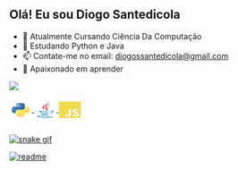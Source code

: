 ## Olá! Eu sou Diogo Santedicola

- 🔭 Atualmente Cursando Ciência Da Computação
- 🌱 Estudando Python e Java
- 📫 Contate-me no email: diogossantedicola@gmail.com
- 📕 Apaixonado em aprender


<div>
  <a href="https//:github.com/DiogoSantedicola">
  <img height= "180em" src= "https://github-readme-stats.vercel.app/api?username=DiogoSantedicola&theme=dark&show_icons=true"/>
</div>

 <div style="display: inline_block"><br>
   <img align="center" alt="Diogo-Python" height="30" width="40" src="https://raw.githubusercontent.com/devicons/devicon/master/icons/python/python-original.svg">
   <img align="center" alt="Diogo-Csharp" height="30" width="40" src="https://raw.githubusercontent.com/devicons/devicon/master/icons/java/java-original.svg">
   <img align="center" alt="Diogo-J" height="30" width="40" src="https://raw.githubusercontent.com/devicons/devicon/master/icons/javascript/javascript-plain.svg">
   
   ##
![snake gif](https://github.com/DiogoSantedicola/Diogo-Santedicola/blob/output/github-contribution-grid-snake.svg)

[![readme](https://github-readme-stats.vercel.app/api/pin/?username=Diogo-Santedicola&repo=Diogo-Santedicola&theme=react)](https://github.com/Diogo-Santedicola/Diogo-Santedicola)
